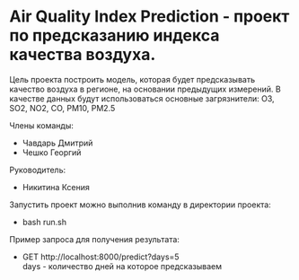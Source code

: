 # Air Quality Index Prediction - проект по предсказанию индекса качества воздуха.

Цель проекта построить модель,
которая будет предсказывать качество воздуха в регионе, на основании предыдущих измерений. В качестве данных будут использоваться основные загрязнители:
O3, SO2, NO2, CO, PM10, PM2.5

Члены команды:
* Чавдарь Дмитрий
* Чешко Георгий

Руководитель:
* Никитина Ксения


Запустить проект можно выполнив команду в директории проекта: <br>
* bash run.sh


Пример запроса для получения результата: <br>
* GET http://localhost:8000/predict?days=5 <br>
days - количество дней на которое предсказываем
